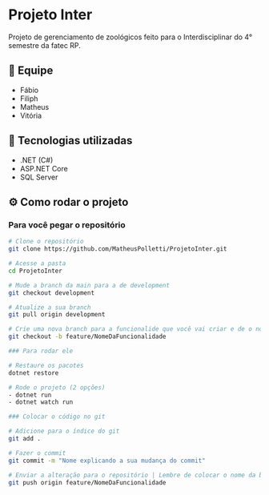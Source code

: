 # Projeto Inter

Projeto de gerenciamento de zoológicos feito para o Interdisciplinar do 4° semestre da fatec RP.

## 👥 Equipe

- Fábio
- Filiph
- Matheus
- Vitória

## 🚀 Tecnologias utilizadas

- .NET (C#)
- ASP.NET Core
- SQL Server

## ⚙️ Como rodar o projeto

### Para você pegar o repositório

```bash
# Clone o repositório
git clone https://github.com/MatheusPolletti/ProjetoInter.git

# Acesse a pasta
cd ProjetoInter

# Mude a branch da main para a de development
git checkout development

# Atualize a sua branch
git pull origin development

# Crie uma nova branch para a funcionalide que você vai criar e de o nome dela na branch(Não esqueça esse nome)
git checkout -b feature/NomeDaFuncionalidade

### Para rodar ele

# Restaure os pacotes
dotnet restore

# Rode o projeto (2 opções)
- dotnet run
- dotnet watch run

### Colocar o código no git

# Adicione para o índice do git
git add .

# Fazer o commit
git commit -m "Nome explicando a sua mudança do commit"

# Enviar a alteração para o repositório | Lembre de colocar o nome da branch que você criou
git push origin feature/NomeDaFuncionalidade